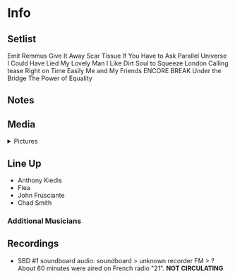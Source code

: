 # Info

## Setlist

Emit Remmus
Give It Away
Scar Tissue
If You Have to Ask
Parallel Universe
I Could Have Lied
My Lovely Man
I Like Dirt
Soul to Squeeze
London Calling tease
Right on Time
Easily
Me and My Friends
ENCORE BREAK
Under the Bridge
The Power of Equality

## Notes

## Media 

<details>
  <summary>Pictures</summary>
  <!--<img alt="Setlist" title="Setlist" src="_.jpg" height="200" />
  <img alt="Clipping" title="Clipping" src="_.jpg" height="200" />
  <img alt="Flyer" title="Flyer" src="_.jpg" height="200" />-->
</details>

## Line Up

* Anthony Kiedis
* Flea
* John Frusciante
* Chad Smith

### Additional Musicians

## Recordings

* SBD #1 soundboard audio: soundboard > unknown recorder FM > ? About 60 minutes were aired on French radio "21". **NOT CIRCULATING**
